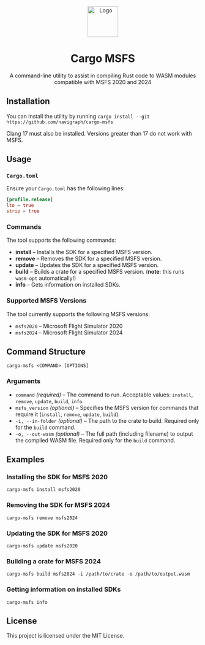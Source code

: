 
<div align="center" >
  <a href="https://navigraph.com">
    <img src="https://navigraph.com/assets/images/navigraph_logo_only.svg" alt="Logo" width="80" height="80">
  </a>

  <div align="center">
    <h1>Cargo MSFS</h1>
  </div>
  <p>A command-line utility to assist in compiling Rust code to WASM modules compatible with MSFS 2020 and 2024</p>
</div>

## Installation

You can install the utility by running `cargo install --git https://github.com/navigraph/cargo-msfs`

Clang 17 must also be installed. Versions greater than 17 do not work with MSFS.

## Usage

### `Cargo.toml`

Ensure your `Cargo.toml` has the following lines:

```toml
[profile.release]
lto = true
strip = true
```

### Commands

The tool supports the following commands:

- **install** – Installs the SDK for a specified MSFS version.
- **remove** – Removes the SDK for a specified MSFS version.
- **update** – Updates the SDK for a specified MSFS version.
- **build** – Builds a crate for a specified MSFS version. (**note**: this runs `wasm-opt` automatically!)
- **info** – Gets information on installed SDKs.

### Supported MSFS Versions

The tool currently supports the following MSFS versions:

- `msfs2020` – Microsoft Flight Simulator 2020
- `msfs2024` – Microsoft Flight Simulator 2024

## Command Structure

```shell
cargo-msfs <COMMAND> [OPTIONS]
```

### Arguments

- `command` *(required)* – The command to run. Acceptable values: `install`, `remove`, `update`, `build`, `info`.
- `msfs_version` *(optional)* – Specifies the MSFS version for commands that require it (`install`, `remove`, `update`, `build`).
- `-i, --in-folder` *(optional)* – The path to the crate to build. Required only for the `build` command.
- `-o, --out-wasm` *(optional)* – The full path (including filename) to output the compiled WASM file. Required only for the `build` command.

## Examples

### Installing the SDK for MSFS 2020

```shell
cargo-msfs install msfs2020
```

### Removing the SDK for MSFS 2024

```shell
cargo-msfs remove msfs2024
```

### Updating the SDK for MSFS 2020

```shell
cargo-msfs update msfs2020
```

### Building a crate for MSFS 2024

```shell
cargo-msfs build msfs2024 -i /path/to/crate -o /path/to/output.wasm
```

### Getting information on installed SDKs

```shell
cargo-msfs info
```

## License

This project is licensed under the MIT License.
